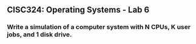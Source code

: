 ## CISC324: Operating Systems - Lab 6
### Write a simulation of a computer system with N CPUs, K user jobs, and 1 disk drive.

